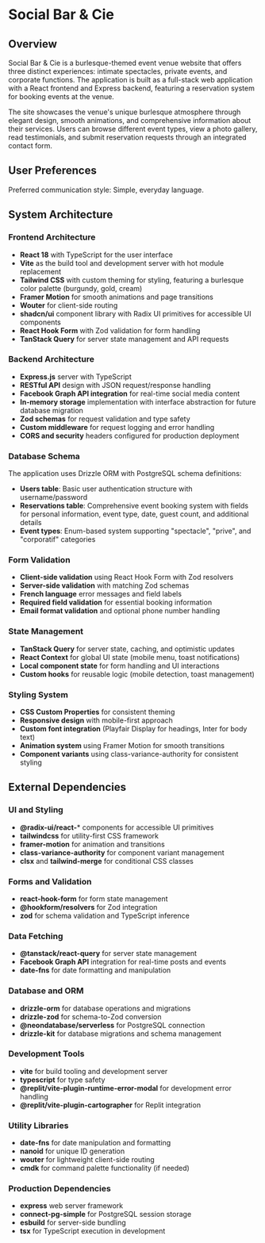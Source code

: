 # Social Bar & Cie

## Overview

Social Bar & Cie is a burlesque-themed event venue website that offers three distinct experiences: intimate spectacles, private events, and corporate functions. The application is built as a full-stack web application with a React frontend and Express backend, featuring a reservation system for booking events at the venue.

The site showcases the venue's unique burlesque atmosphere through elegant design, smooth animations, and comprehensive information about their services. Users can browse different event types, view a photo gallery, read testimonials, and submit reservation requests through an integrated contact form.

## User Preferences

Preferred communication style: Simple, everyday language.

## System Architecture

### Frontend Architecture
- **React 18** with TypeScript for the user interface
- **Vite** as the build tool and development server with hot module replacement
- **Tailwind CSS** with custom theming for styling, featuring a burlesque color palette (burgundy, gold, cream)
- **Framer Motion** for smooth animations and page transitions
- **Wouter** for client-side routing
- **shadcn/ui** component library with Radix UI primitives for accessible UI components
- **React Hook Form** with Zod validation for form handling
- **TanStack Query** for server state management and API requests

### Backend Architecture
- **Express.js** server with TypeScript
- **RESTful API** design with JSON request/response handling
- **Facebook Graph API integration** for real-time social media content
- **In-memory storage** implementation with interface abstraction for future database migration
- **Zod schemas** for request validation and type safety
- **Custom middleware** for request logging and error handling
- **CORS and security** headers configured for production deployment

### Database Schema
The application uses Drizzle ORM with PostgreSQL schema definitions:
- **Users table**: Basic user authentication structure with username/password
- **Reservations table**: Comprehensive event booking system with fields for personal information, event type, date, guest count, and additional details
- **Event types**: Enum-based system supporting "spectacle", "prive", and "corporatif" categories

### Form Validation
- **Client-side validation** using React Hook Form with Zod resolvers
- **Server-side validation** with matching Zod schemas
- **French language** error messages and field labels
- **Required field validation** for essential booking information
- **Email format validation** and optional phone number handling

### State Management
- **TanStack Query** for server state, caching, and optimistic updates
- **React Context** for global UI state (mobile menu, toast notifications)
- **Local component state** for form handling and UI interactions
- **Custom hooks** for reusable logic (mobile detection, toast management)

### Styling System
- **CSS Custom Properties** for consistent theming
- **Responsive design** with mobile-first approach
- **Custom font integration** (Playfair Display for headings, Inter for body text)
- **Animation system** using Framer Motion for smooth transitions
- **Component variants** using class-variance-authority for consistent styling

## External Dependencies

### UI and Styling
- **@radix-ui/react-*** components for accessible UI primitives
- **tailwindcss** for utility-first CSS framework
- **framer-motion** for animation and transitions
- **class-variance-authority** for component variant management
- **clsx** and **tailwind-merge** for conditional CSS classes

### Forms and Validation
- **react-hook-form** for form state management
- **@hookform/resolvers** for Zod integration
- **zod** for schema validation and TypeScript inference

### Data Fetching
- **@tanstack/react-query** for server state management
- **Facebook Graph API** integration for real-time posts and events
- **date-fns** for date formatting and manipulation

### Database and ORM
- **drizzle-orm** for database operations and migrations
- **drizzle-zod** for schema-to-Zod conversion
- **@neondatabase/serverless** for PostgreSQL connection
- **drizzle-kit** for database migrations and schema management

### Development Tools
- **vite** for build tooling and development server
- **typescript** for type safety
- **@replit/vite-plugin-runtime-error-modal** for development error handling
- **@replit/vite-plugin-cartographer** for Replit integration

### Utility Libraries
- **date-fns** for date manipulation and formatting
- **nanoid** for unique ID generation
- **wouter** for lightweight client-side routing
- **cmdk** for command palette functionality (if needed)

### Production Dependencies
- **express** web server framework
- **connect-pg-simple** for PostgreSQL session storage
- **esbuild** for server-side bundling
- **tsx** for TypeScript execution in development